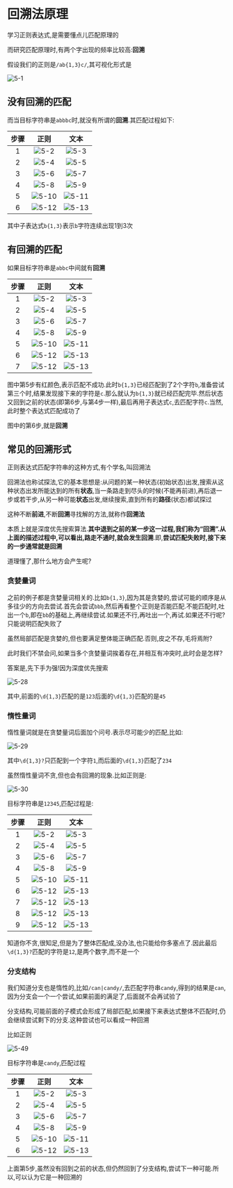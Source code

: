 # 回溯法原理

学习正则表达式,是需要懂点儿匹配原理的

而研究匹配原理时,有两个字出现的频率比较高:**回溯**

假设我们的正则是`/ab{1,3}c/`,其可视化形式是

![5-1](assets/5-1.png)

## 没有回溯的匹配

而当目标字符串是`abbbc`时,就没有所谓的**回溯**.其匹配过程如下:

| 步骤 |           正则           |           文本           |
| :--: | :----------------------: | :----------------------: |
|  1   |  ![5-2](assets/5-2.png)  |  ![5-3](assets/5-3.png)  |
|  2   |  ![5-4](assets/5-4.png)  |  ![5-5](assets/5-5.png)  |
|  3   |  ![5-6](assets/5-6.png)  |  ![5-7](assets/5-7.png)  |
|  4   |  ![5-8](assets/5-8.png)  |  ![5-9](assets/5-9.png)  |
|  5   | ![5-10](assets/5-10.png) | ![5-11](assets/5-11.png) |
|  6   | ![5-12](assets/5-12.png) | ![5-13](assets/5-13.png) |

其中子表达式`b{1,3}`表示`b`字符连续出现1到3次

## 有回溯的匹配

如果目标字符串是`abbc`中间就有**回溯**

| 步骤 |           正则           |           文本           |
| :--: | :----------------------: | :----------------------: |
|  1   | ![5-2](assets/5-14.png)  | ![5-3](assets/5-15.png)  |
|  2   | ![5-4](assets/5-16.png)  | ![5-5](assets/5-17.png)  |
|  3   | ![5-6](assets/5-18.png)  | ![5-7](assets/5-19.png)  |
|  4   | ![5-8](assets/5-20.png)  | ![5-9](assets/5-21.png)  |
|  5   | ![5-10](assets/5-22.png) | ![5-11](assets/5-23.png) |
|  6   | ![5-12](assets/5-24.png) | ![5-13](assets/5-25.png) |
|  7   | ![5-12](assets/5-26.png) | ![5-13](assets/5-27.png) |

图中第5步有红颜色,表示匹配不成功.此时`b{1,3}`已经匹配到了2个字符`b`,准备尝试第三个时,结果发现接下来的字符是`c`.那么就认为`b{1,3}`就已经匹配完毕.然后状态又回到之前的状态(即第6步,与第4步一样),最后再用子表达式`c`,去匹配字符`c`.当然,此时整个表达式匹配成功了

图中的第6步,就是**回溯**

## 常见的回溯形式

正则表达式匹配字符串的这种方式,有个学名,叫回溯法

回溯法也称试探法,它的基本思想是:从问题的某一种状态(初始状态)出发,搜索从这种状态出发所能达到的所有**状态**,当一条路走到尽头的时候(不能再前进),再后退一步或若干步,从另一种可能**状态**出发,继续搜索,直到所有的**路径**(状态)都试探过

这种不断**前进**,不断**回溯**寻找解的方法,就称作**回溯法**

本质上就是深度优先搜索算法.**其中退到之前的某一步这一过程,我们称为“回溯”.**从上面的描述过程中,可以看出,路走不通时,就会发生**回溯**.即,**尝试匹配失败时,接下来的一步通常就是回溯**

道理懂了,那什么地方会产生呢?

### 贪婪量词

之前的例子都是贪婪量词相关的.比如`b{1,3}`,因为其是贪婪的,尝试可能的顺序是从多往少的方向去尝试.首先会尝试`bbb`,然后再看整个正则是否能匹配.不能匹配时,吐出一个`b`,即在`bb`的基础上,再继续尝试.如果还不行,再吐出一个,再试.如果还不行呢?只能说明匹配失败了

虽然局部匹配是贪婪的,但也要满足整体能正确匹配.否则,皮之不存,毛将焉附?

此时我们不禁会问,如果当多个贪婪量词挨着存在,并相互有冲突时,此时会是怎样?

答案是,先下手为强!因为深度优先搜索

![5-28](assets/5-28.png)

其中,前面的`\d{1,3}`匹配的是`123`后面的`\d{1,3}`匹配的是`45`

### 惰性量词

惰性量词就是在贪婪量词后面加个问号.表示尽可能少的匹配,比如:

![5-29](assets/5-29.png)

其中`\d{1,3}?`只匹配到一个字符`1`,而后面的`\d{1,3}`匹配了`234`

虽然惰性量词不贪,但也会有回溯的现象.比如正则是:

![5-30](assets/5-30.png)

目标字符串是`12345`,匹配过程是:

| 步骤 |           正则           |           文本           |
| :--: | :----------------------: | :----------------------: |
|  1   | ![5-2](assets/5-31.png)  | ![5-3](assets/5-32.png)  |
|  2   | ![5-4](assets/5-33.png)  | ![5-5](assets/5-34.png)  |
|  3   | ![5-6](assets/5-35.png)  | ![5-7](assets/5-36.png)  |
|  4   | ![5-8](assets/5-37.png)  | ![5-9](assets/5-38.png)  |
|  5   | ![5-10](assets/5-39.png) | ![5-11](assets/5-40.png) |
|  6   | ![5-12](assets/5-41.png) | ![5-13](assets/5-42.png) |
|  7   | ![5-12](assets/5-43.png) | ![5-13](assets/5-44.png) |
|  8   | ![5-12](assets/5-45.png) | ![5-13](assets/5-46.png) |
|  9   | ![5-12](assets/5-47.png) | ![5-13](assets/5-48.png) |

知道你不贪,很知足,但是为了整体匹配成,没办法,也只能给你多塞点了.因此最后`\d{1,3}?`匹配的字符是`12`,是两个数字,而不是一个

### 分支结构

我们知道分支也是惰性的,比如`/can|candy/`,去匹配字符串`candy`,得到的结果是`can`,因为分支会一个一个尝试,如果前面的满足了,后面就不会再试验了

分支结构,可能前面的子模式会形成了局部匹配,如果接下来表达式整体不匹配时,仍会继续尝试剩下的分支.这种尝试也可以看成一种回溯

比如正则

![5-49](assets/5-49.png)

目标字符串是`candy`,匹配过程

| 步骤 |           正则           |           文本           |
| :--: | :----------------------: | :----------------------: |
|  1   | ![5-2](assets/5-50.png)  | ![5-3](assets/5-51.png)  |
|  2   | ![5-4](assets/5-52.png)  | ![5-5](assets/5-53.png)  |
|  3   | ![5-6](assets/5-54.png)  | ![5-7](assets/5-55.png)  |
|  4   | ![5-8](assets/5-56.png)  | ![5-9](assets/5-57.png)  |
|  5   | ![5-10](assets/5-58.png) | ![5-11](assets/5-59.png) |
|  6   | ![5-12](assets/5-60.png) | ![5-13](assets/5-61.png) |

上面第5步,虽然没有回到之前的状态,但仍然回到了分支结构,尝试下一种可能.所以,可以认为它是一种回溯的